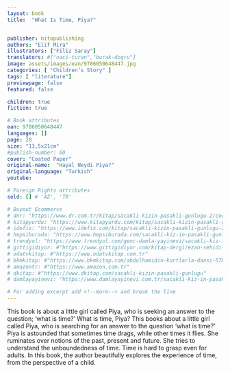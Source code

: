 ```yaml
---
layout: book
title:  "What Is Time, Piya?"


publisher: nitopublishing
authors: "Elif Mi̇ra"
illustrators: ["Filiz Saray"]
translators: #["naci-turan","burak-dogru"]
image: assets/images/ean/9786050648447.jpg
categories: [ "Children’s Story" ]
tags: [ "literature"]
previewpage: false
featured: false

children: true
fiction: true

# Book attributes
ean: 9786050648447
languages: []
page: 28
size: "13,5x21cm"
#publish-number: 60
cover: "Coated Paper"
original-name:  "Hayal Neydi Piya?"
original-language: "Turkish"
youtube:

# Foreign Rights attributes
sold: [] # 'AZ', 'TR'

# Buyout Ecommerce
# dnr: "https://www.dr.com.tr/kitap/sacakli-kizin-pasakli-gunlugu-2/cocuk-ve-genclik/genclik-10-yas/roman-oyku/urunno=0001893059001"
# kitapyurdu: "https://www.kitapyurdu.com/kitap/sacakli-kizin-pasakli-gunlugu-2-/560122.html&filter_name=Sa%C3%A7akl%C4%B1+K%C4%B1z%27%C4%B1n+Pasakl%C4%B1+G%C3%BCnl%C3%BC%C4%9F%C3%BC+2"
# idefix: "https://www.idefix.com/kitap/sacakli-kizin-pasakli-gunlugu-2/cocuk-ve-genclik/genclik-10-yas/roman-oyku/urunno=0001893059001"
# hepsiburada: "https://www.hepsiburada.com/sacakli-kiz-in-pasakli-gunlugu-2-damla-yayinevi-p-HBV000012ER86"
# trendyol: "https://www.trendyol.com/genc-damla-yayinevi/sacakli-kiz-in-pasakli-gunlugu-2-p-54825777"
# gittigidiyor: #"https://www.gittigidiyor.com/kitap-dergi/ezan-sehidi-adnan-menderes_pdp_732728793"
# odatvkitap: #"https://www.odatvkitap.com.tr"
# bkmkitap: #"https://www.bkmkitap.com/abdulhamidin-kurtlarla-dansi-578226"
# amazontr: #"https://www.amazon.com.tr"
# dkitap: #"https://www.dkitap.com/sacakli-kizin-pasakli-gunlugu"
# damlayayinevi: "https://www.damlayayinevi.com.tr/sacakli-kiz-in-pasakli-gunlugu-2-bu-iste-bi-terslik-var"

# For adding excerpt add <!--more--> and break the line
---
```

This book is about a little girl called Piya, who is seeking an answer to the question; ‘what is time?’
What is time, Piya? This books about a little girl called Piya, who is searching for an answer to the question
‘what is time?’ Piya is astounded that sometimes time drags, while other times it flies. She ruminates over notions of the past, present and future. She tries to understand the unboundedness of time. Time is hard to grasp
even for adults. In this book, the author beautifully explores the experience of time, from the perspective of a
child.
<!--more--> 

